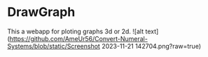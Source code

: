 # DrawGraph
This a webapp for ploting graphs 3d or 2d.
![alt text](https://github.com/AmeUr56/Convert-Numeral-Systems/blob/static/Screenshot 2023-11-21 142704.png?raw=true)
